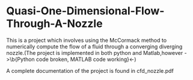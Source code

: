 # Quasi-One-Dimensional-Flow-Through-A-Nozzle
This is a project which involves using the McCormack method to numerically compute the flow of a fluid through a converging diverging nozzle.(The project is implemented in both python and Matlab,however ->\b{Python code broken, MATLAB code working}<-)

A complete documentation of the project is found in cfd_nozzle.pdf
